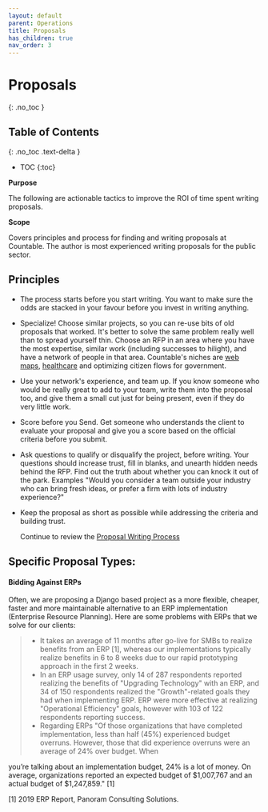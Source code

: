 ```yaml
---
layout: default
parent: Operations
title: Proposals
has_children: true
nav_order: 3
---
```


# Proposals

{: .no_toc }

## Table of Contents

{: .no_toc .text-delta }

- TOC
   {:toc}

**Purpose**

The following are actionable tactics to improve the ROI of time spent
writing proposals.

**Scope**

Covers principles and process for finding and writing proposals at
Countable. The author is most experienced writing proposals for the
public sector.

## Principles

  - The process starts before you start writing. You want to make sure
    the odds are stacked in your favour before you invest in writing
    anything.
  - Specialize\! Choose similar projects, so you can re-use bits of old
    proposals that worked. It's better to solve the same problem really
    well than to spread yourself thin. Choose an RFP in an area where
    you have the most expertise, similar work (including successes to
    hilight), and have a network of people in that area. Countable's
    niches are [web maps](https://www.youtube.com/watch?time_continue=143&v=PwVRi37qXn8&feature=emb_logo),
    [healthcare](https://cortico.ca) and optimizing citizen flows for
    government.
  - Use your network's experience, and team up. If you know someone who
    would be really great to add to your team, write them into the
    proposal too, and give them a small cut just for being present, even
    if they do very little work.
  - Score before you Send. Get someone who understands the client to
    evaluate your proposal and give you a score based on the official
    criteria before you submit.
  - Ask questions to qualify or disqualify the project, before writing.
    Your questions should increase trust, fill in blanks, and unearth
    hidden needs behind the RFP. Find out the truth about whether you
    can knock it out of the park. Examples "Would you consider a team
    outside your industry who can bring fresh ideas, or prefer a firm
    with lots of industry experience?"
  - Keep the proposal as short as possible while addressing the criteria
    and building trust.

    Continue to review the [Proposal Writing Process](PROPOSAL_PROCESS.md)

## Specific Proposal Types:

#### Bidding Against ERPs

Often, we are proposing a Django based project as a more flexible,
cheaper, faster and more maintainable alternative to an ERP
implementation (Enterprise Resource Planning). Here are some problems
with ERPs that we solve for our clients:

>   - It takes an average of 11 months after go-live for SMBs to realize
>     benefits from an ERP \[1\], whereas our implementations typically
>     realize benefits in 6 to 8 weeks due to our rapid prototyping
>     approach in the first 2 weeks.
>   - In an ERP usage survey, only 14 of 287 respondents reported
>     realizing the benefits of "Upgrading Technology" with an ERP, and
>     34 of 150 respondents realized the "Growth"-related goals they had
>     when implementing ERP. ERP were more effective at realizing
>     "Operational Efficiency" goals, however with 103 of 122
>     respondents reporting success.
>   - Regarding ERPs "Of those organizations that have completed
>     implementation, less than half (45%) experienced budget overruns.
>     However, those that did experience overruns were an average of 24%
>     over budget. When

you’re talking about an implementation budget, 24% is a lot of money. On
average, organizations reported an expected budget of $1,007,767 and an
actual budget of $1,247,859." \[1\]

\[1\] 2019 ERP Report, Panoram Consulting Solutions.
